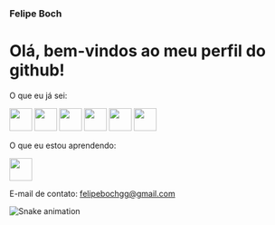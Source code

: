 ### Felipe Boch
# Olá, bem-vindos ao meu perfil do github!

O que eu já sei:

<img src="https://cdn.jsdelivr.net/gh/devicons/devicon/icons/javascript/javascript-original.svg" width="40" height="40"/> <img src="https://cdn.jsdelivr.net/gh/devicons/devicon/icons/css3/css3-original.svg" width="40" height="40"/> <img src="https://cdn.jsdelivr.net/gh/devicons/devicon/icons/html5/html5-original.svg" width="40" height="40"/> <img src="https://cdn.jsdelivr.net/gh/devicons/devicon/icons/c/c-original.svg" width="40" height="40"/> <img src="https://cdn.jsdelivr.net/gh/devicons/devicon/icons/cplusplus/cplusplus-original.svg" width="40" height="40"/> <img src="https://cdn.jsdelivr.net/gh/devicons/devicon/icons/arduino/arduino-original.svg" width="40" height="40"/>
                    
O que eu estou aprendendo:

<img src="https://cdn.jsdelivr.net/gh/devicons/devicon/icons/python/python-original.svg" width="40" height="40"/> 

E-mail de contato:
<a href="felipebochgg@gmail.com">felipebochgg@gmail.com<a/>




![Snake animation](https://github.com/felipeboch/felipeboch/blob/output/github-contribution-grid-snake.svg)
